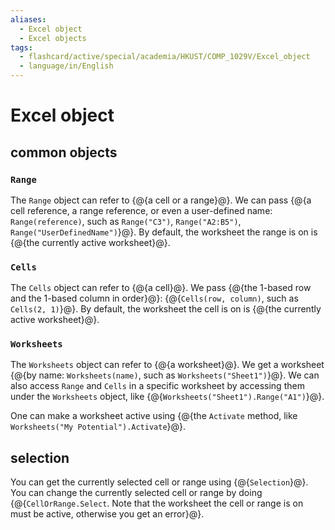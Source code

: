 ```yaml
---
aliases:
  - Excel object
  - Excel objects
tags:
  - flashcard/active/special/academia/HKUST/COMP_1029V/Excel_object
  - language/in/English
---
```


# Excel object

## common objects

### `Range`

The `Range` object can refer to {@{a cell or a range}@}. We can pass {@{a cell reference, a range reference, or even a user-defined name: `Range(reference)`, such as `Range("C3")`, `Range("A2:B5")`, `Range("UserDefinedName")`}@}. By default, the worksheet the range is on is {@{the currently active worksheet}@}. <!--SR:!2028-01-17,1125,350!2026-10-09,670,310!2027-08-18,927,330-->

### `Cells`

The `Cells` object can refer to {@{a cell}@}. We pass {@{the 1-based row and the 1-based column in order}@}: {@{`Cells(row, column)`, such as `Cells(2, 1)`}@}. By default, the worksheet the cell is on is {@{the currently active worksheet}@}. <!--SR:!2027-12-05,1087,350!2028-06-08,1041,290!2026-10-19,741,330!2025-11-12,80,356-->

### `Worksheets`

The `Worksheets` object can refer to {@{a worksheet}@}. We get a worksheet {@{by name: `Worksheets(name)`, such as `Worksheets("Sheet1")`}@}. We can also access `Range` and `Cells` in a specific worksheet by accessing them under the `Worksheets` object, like {@{`Worksheets("Sheet1").Range("A1")`}@}. <!--SR:!2028-07-12,1262,350!2026-10-30,750,330!2026-07-01,660,330-->

One can make a worksheet active using {@{the `Activate` method, like `Worksheets("My Potential").Activate`}@}. <!--SR:!2025-08-25,347,270-->

## selection

You can get the currently selected cell or range using {@{`Selection`}@}. You can change the currently selected cell or range by doing {@{`CellOrRange.Select`. Note that the worksheet the cell or range is on must be active, otherwise you get an error}@}. <!--SR:!2028-09-24,1218,330!2026-08-22,698,330-->
